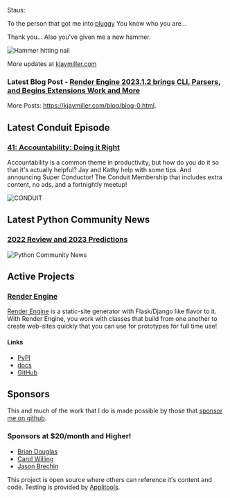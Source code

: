Staus:
<p>To the person that got me into <a href="https://pluggy.readthedocs.io/en/latest/">pluggy</a> You know who you are...</p>

<p>Thank you... Also you've given me a new hammer.</p>

<p><img alt="Hammer hitting nail" src="https://media0.giphy.com/media/RxVpypN9Ri2Yg/giphy.gif?cid=ecf05e47lv503h4ysolf5gmyjrch9bmlviu1g75q4s5izmkk&amp;rid=giphy.gif&amp;ct=g" /></p>

More updates at [kjaymiller.com](https://kjaymiller.com/microblog/microblog-0)

### Latest Blog Post - [Render Engine 2023.1.2 brings CLI, Parsers, and Begins Extensions Work and More](https://kjaymiller.com/blog/render-engine-2023-1-2-brings-cli-parsers-and-begins-extensions-work-and-more.html)

More Posts: <https://kjaymiller.com/blog/blog-0.html>.

## Latest Conduit Episode
### [41: Accountability: Doing it Right](http://relay.fm/conduit/41)
Accountability is a common theme in productivity, but how do you do it so that it's actually helpful? Jay and Kathy help with some tips. And announcing Super Conductor! The Conduit Membership that includes extra content, no ads, and a fortnightly meetup!

![CONDUIT](https://kjaymiller.s3-us-west-2.amazonaws.com/images/conduit_artwork.png)

## Latest Python Community News
### [2022 Review and 2023 Predictions](https://share.transistor.fm/s/ddd679a6)
![Python Community News](https://kjaymiller.azureedge.net/media/PCN%20Logo%20V0.16.jpg)

## Active Projects

### [Render Engine]
[Render Engine] is a static-site generator with Flask/Django like flavor to it.
With Render Engine, you work with classes that build from one another to create
web-sites quickly that you can use for prototypes for full time use!

#### Links
- [PyPI](https://pypi.org/project/render-engine)
- [docs](https://render-engine.readthedocs.io)
- [GitHub](https://github.com/kjaymiller/render_engine)

## Sponsors
This and much of the work that I do is made possible by those that [sponsor me
on github](https://github.com/sponsors/kjaymiller).

### Sponsors at $20/month and Higher!
- [Brian Douglas](https://github.com/bdougie)
- [Carol Willing](https://github.com/willingc)
- [Jason Brechin](https://github.com/brechin)


This project is open source where others can reference it's content and code. Testing is provided by [Applitools](https://www.applitools.com/).


[Render Engine]: https://render-engine.readthedocs.io